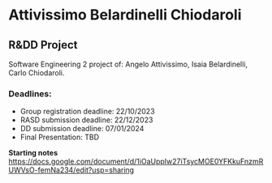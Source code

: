 # Attivissimo Belardinelli Chiodaroli

## R&DD Project
Software Engineering 2 project of: Angelo Attivissimo, Isaia Belardinelli, Carlo Chiodaroli.

### Deadlines:
- Group registration deadline: 22/10/2023
- RASD submission deadline: 22/12/2023
- DD submission deadline: 07/01/2024
- Final Presentation: TBD

**Starting notes**
https://docs.google.com/document/d/1iOaUppIw27iTsycMOE0YFKkuFnzmRUWVsO-femNa234/edit?usp=sharing
